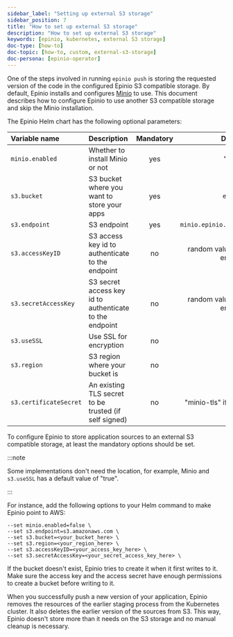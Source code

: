```yaml
---
sidebar_label: "Setting up external S3 storage"
sidebar_position: 7
title: "How to set up external S3 storage"
description: "How to set up external S3 storage"
keywords: [epinio, kubernetes, external S3 storage]
doc-type: [how-to]
doc-topic: [how-to, custom, external-s3-storage]
doc-persona: [epinio-operator]
---
```


<head>
  <link rel="canonical" href="https://docs.epinio.io/howtos/customization/setup_external_s3"/>
</head>

One of the steps involved in running `epinio push` is storing the requested version of the code in the configured Epinio S3 compatible storage.
By default, Epinio installs and configures [Minio](https://github.com/minio/minio) to use.
This document describes how to configure Epinio to use another S3 compatible storage and skip the Minio installation.

The Epinio Helm chart has the following optional parameters:

|Variable name|Description|Mandatory|Default|
|:---|:---|:---:|:---:|
|`minio.enabled`|Whether to install Minio or not|yes|"true"|
|`s3.bucket`|S3 bucket where you want to store your apps|yes|`epinio`|
|`s3.endpoint`|S3 endpoint|yes|`minio.epinio.svc.cluster.local`|
|`s3.accessKeyID`|S3 access key id to authenticate to the endpoint|no|random value when Minio is enabled|
|`s3.secretAccessKey`|S3 secret access key id to authenticate to the endpoint|no|random value when Minio is enabled|
|`s3.useSSL`|Use SSL for encryption|no|`true`|
|`s3.region`|S3 region where your bucket is|no|""|
|`s3.certificateSecret`|An existing TLS secret to be trusted (if self signed)|no|"minio-tls" if Minio is enabled|

To configure Epinio to store application sources to an external S3 compatible storage, at least the mandatory options should be set.

:::note

Some implementations don't need the location, for example, Minio and `s3.useSSL` has a default value of "true".

:::

For instance, add the following options to your Helm command to make Epinio point to AWS:

```console
--set minio.enabled=false \
--set s3.endpoint=s3.amazonaws.com \
--set s3.bucket=<your_bucket_here> \
--set s3.region=<your_region_here> \
--set s3.accessKeyID=<your_access_key_here> \
--set s3.secretAccessKey=<your_secret_access_key_here> \
```

If the bucket doesn't exist, Epinio tries to create it when it first writes to it.
Make sure the access key and the access secret have enough permissions to create a bucket before writing to it.

When you successfully push a new version of your application, Epinio removes the resources of the earlier staging process from the Kubernetes cluster.
It also deletes the earlier version of the sources from S3.
This way, Epinio doesn't store more than it needs on the S3 storage and no manual cleanup is necessary.
